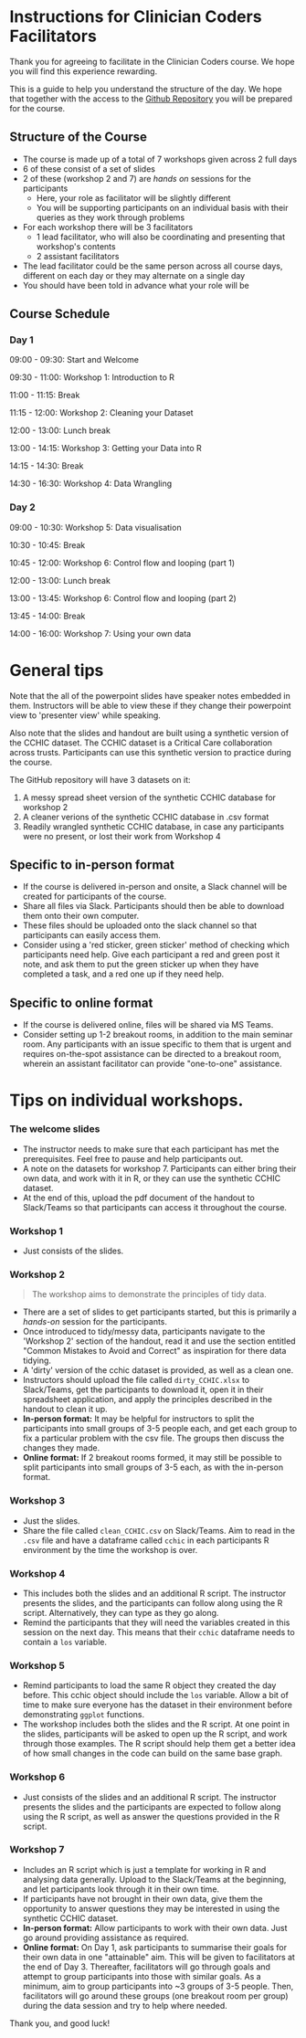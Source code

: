 # Instructions for Clinician Coders Facilitators

Thank you for agreeing to facilitate in the Clinician Coders course. We hope you will find this experience rewarding.  
  
  
This is a guide to help you understand the structure of the day. We hope that together with the access to the [Github Repository](https://github.com/datascibc/ClinicianCoders) you will be prepared for the course. 

## Structure of the Course

- The course is made up of a total of 7 workshops given across 2 full days
- 6 of these consist of a set of slides
- 2 of these (workshop 2 and 7) are *hands on* sessions for the participants
    - Here, your role as facilitator will be slightly different
    - You will be supporting participants on an individual basis with their queries as they work through problems
- For each workshop there will be 3 facilitators
    - 1 lead facilitator, who will also be coordinating and presenting that workshop's contents
    - 2 assistant facilitators
- The lead facilitator could be the same person across all course days, different on each day or they may alternate on a single day
- You should have been told in advance what your role will be

## Course Schedule

### Day 1

09:00 - 09:30: Start and Welcome

09:30 - 11:00: Workshop 1: Introduction to R

11:00 - 11:15: Break

11:15 - 12:00: Workshop 2: Cleaning your Dataset

12:00 - 13:00: Lunch break

13:00 - 14:15: Workshop 3: Getting your Data into R 

14:15 - 14:30: Break

14:30 - 16:30: Workshop 4: Data Wrangling 

### Day 2

09:00 - 10:30: Workshop 5: Data visualisation

10:30 - 10:45: Break

10:45 - 12:00: Workshop 6: Control flow and looping (part 1)

12:00 - 13:00: Lunch break

13:00 - 13:45: Workshop 6: Control flow and looping (part 2)

13:45 - 14:00: Break

14:00 - 16:00: Workshop 7: Using your own data

# General tips 

Note that the all of the powerpoint slides have speaker notes embedded in them. Instructors will be able to view these if they change their powerpoint view to 'presenter view' while speaking.

Also note that the slides and handout are built using a synthetic version of the CCHIC dataset. The CCHIC dataset is a Critical Care collaboration across trusts. Participants can use this synthetic version to practice during the course.  

The GitHub repository will have 3 datasets on it:

1. A messy spread sheet version of the synthetic CCHIC database for workshop 2
2. A cleaner verions of the synthetic CCHIC database in .csv format
3. Readily wrangled synthetic CCHIC database, in case any participants were no present, or lost their work from Workshop 4

## Specific to in-person format
- If the course is delivered in-person and onsite, a Slack channel will be created for participants of the course. 
- Share all files via Slack. Participants should then be able to download them onto their own computer. 
- These files should be uploaded onto the slack channel so that participants can easily access them. 
- Consider using a 'red sticker, green sticker' method of checking which participants need help. Give each participant a red and green post it note, and ask them to put the green sticker up when they have completed a task, and a red one up if they need help. 

## Specific to online format
- If the course is delivered online, files will be shared via MS Teams.
- Consider setting up 1-2 breakout rooms, in addition to the main seminar room. Any participants with an issue specific to them that is urgent and requires on-the-spot assistance can be directed to a breakout room, wherein an assistant facilitator can provide "one-to-one" assistance.

# Tips on individual workshops.

### The welcome slides

- The instructor needs to make sure that each participant has met the prerequisites. Feel free to pause and help participants out.
- A note on the datasets for workshop 7. Participants can either bring their own data, and work with it in R, or they can use the synthetic CCHIC dataset. 
- At the end of this, upload the pdf document of the handout to Slack/Teams so that participants can access it throughout the course. 

### Workshop 1 

- Just consists of the slides. 

### Workshop 2

> The workshop aims to demonstrate the principles of tidy data. 

- There are a set of slides to get participants started, but this is primarily a *hands-on* session for the participants.
- Once introduced to tidy/messy data, participants navigate to the 'Workshop 2' section of the handout, read it and use the section entitled "Common Mistakes to Avoid and Correct" as inspiration for there data tidying. 
- A 'dirty' version of the cchic dataset is provided, as well as a clean one. 
- Instructors should upload the file called `dirty_CCHIC.xlsx` to Slack/Teams, get the participants to download it, open it in their spreadsheet application, and apply the principles described in the handout to clean it up. 
- **In-person format:** It may be helpful for instructors to split the participants into small groups of 3-5 people each, and get each group to fix a particular problem with the csv file. The groups then discuss the changes they made. 
- **Online format:** If 2 breakout rooms formed, it may still be possible to split participants into small groups of 3-5 each, as with the in-person format.

### Workshop 3

- Just the slides. 
- Share the file called `clean_CCHIC.csv` on Slack/Teams. Aim to read in the `.csv` file and have a dataframe called `cchic` in each participants R environment by the time the workshop is over. 

### Workshop 4

- This includes both the slides and an additional R script. The instructor presents the slides, and the participants can follow along using the R script. Alternatively, they can type as they go along. 
- Remind the participants that they will need the variables created in this session on the next day. This means that their `cchic` dataframe needs to contain a `los` variable. 

### Workshop 5

- Remind participants to load the same R object they created the day before. This cchic object should include the `los` variable. Allow a bit of time to make sure everyone has the dataset in their environment before demonstrating `ggplot` functions. 
- The workshop includes both the slides and the R script. At one point in the slides, participants will be asked to open up the R script, and work through those examples. The R script should help them get a better idea of how small changes in the code can build on the same base graph. 

### Workshop 6

- Just consists of the slides and an additional R script. The instructor presents the slides and the participants are expected to follow along using the R script, as well as answer the questions provided in the R script.  

### Workshop 7

- Includes an R script which is just a template for working in R and analysing data generally. Upload to the Slack/Teams at the beginning, and let participants look through it in their own time.
- If participants have not brought in their own data, give them the opportunity to answer questions they may be interested in using the synthetic CCHIC dataset. 
- **In-person format:** Allow participants to work with their own data. Just go around providing assistance as required. 
- **Online format:** On Day 1, ask participants to summarise their goals for their own data in one "attainable" aim. This will be given to facilitators at the end of Day 3. Thereafter, facilitators will go through goals and attempt to group participants into those with similar goals. As a minimum, aim to group participants into ~3 groups of 3-5 people. Then, facilitators will go around these groups (one breakout room per group) during the data session and try to help where needed.

Thank you, and good luck!
